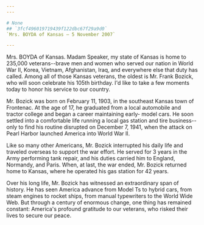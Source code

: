 ```yaml
---
---

# None
## `3fcf496019719439f122dbc67f29a9d0`
`Mrs. BOYDA of Kansas — 5 November 2007`

---
```



Mrs. BOYDA of Kansas. Madam Speaker, my state of Kansas is home to 
235,000 veterans--brave men and women who served our nation in World 
War II, Korea, Vietnam, Afghanistan, Iraq, and everywhere else that 
duty has called. Among all of those Kansas veterans, the oldest is Mr. 
Frank Bozick, who will soon celebrate his 105th birthday. I'd like to 
take a few moments today to honor his service to our country.

Mr. Bozick was born on February 11, 1903, in the southeast Kansas 
town of Frontenac. At the age of 17, he graduated from a local 
automobile and tractor college and began a career maintaining early-
model cars. He soon settled into a comfortable life running a local gas 
station and tire business--only to find his routine disrupted on 
December 7, 1941, when the attack on Pearl Harbor launched America into 
World War II.

Like so many other Americans, Mr. Bozick interrupted his daily life 
and traveled overseas to support the war effort. He served for 3 years 
in the Army performing tank repair, and his duties carried him to 
England, Normandy, and Paris. When, at last, the war ended, Mr. Bozick 
returned home to Kansas, where he operated his gas station for 42 
years.

Over his long life, Mr. Bozick has witnessed an extraordinary span of 
history. He has seen America advance from Model Ts to hybrid cars, from 
steam engines to rocket ships, from manual typewriters to the World 
Wide Web. But through a century of enormous change, one thing has 
remained constant: America's profound gratitude to our veterans, who 
risked their lives to secure our peace.
